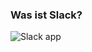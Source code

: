 ### Was ist Slack?

![Slack app](slides/01-slack/slack-ui.png) <!-- .element class="full-screen-image" -->